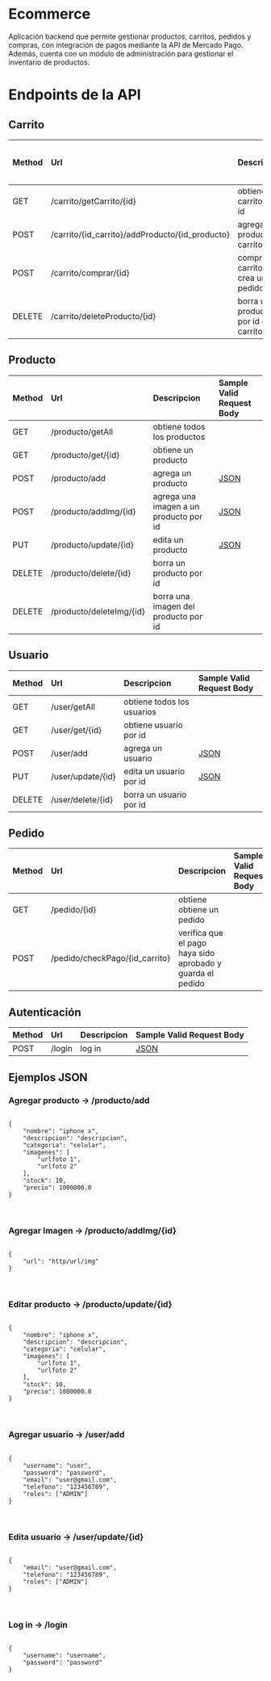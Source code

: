 # Ecommerce

Aplicación backend que permite gestionar productos, carritos, pedidos y compras, con integración de pagos mediante la API de Mercado Pago. Además, cuenta con un módulo de administración para gestionar el inventario de productos.


<h1>Endpoints de la API</h1>
<h2>Carrito</h2>

| Method   | Url                                   | Descripcion                          | Sample Valid Request Body       |
|:---------|:--------------------------------------|:-------------------------------------|:--------------------------------|
| GET      | /carrito/getCarrito/{id}             | obtiene carrito por id              |                                 |
| POST     | /carrito/{id_carrito}/addProducto/{id_producto} | agrega producto al carrito  |                              |
| POST     | /carrito/comprar/{id}                | compra el carrito y crea un pedido |                                 |
| DELETE   | /carrito/deleteProducto/{id}         | borra un producto por id del carrito|                                 |

<h2>Producto</h2>

| Method   | Url                                   | Descripcion                          | Sample Valid Request Body       |
|:---------|:--------------------------------------|:-------------------------------------|:--------------------------------|
| GET      | /producto/getAll                      | obtiene todos los productos         |                                 |
| GET      | /producto/get/{id}                   | obtiene un producto                 |                                 |
| POST     | /producto/add                         | agrega un producto                  | [JSON](#agregar-producto)                           |
| POST     | /producto/addImg/{id}                | agrega una imagen a un producto por id | [JSON](#agregar-imagen)                         |
| PUT      | /producto/update/{id}                 | edita un producto                   | [JSON](#editar-producto)                           |
| DELETE   | /producto/delete/{id}                 | borra un producto por id            |                                 |
| DELETE   | /producto/deleteImg/{id}              | borra una imagen del producto por id|                                 |

<h2>Usuario</h2>

| Method   | Url                                   | Descripcion                          | Sample Valid Request Body       |
|:---------|:--------------------------------------|:-------------------------------------|:--------------------------------|
| GET      | /user/getAll                         | obtiene todos los usuarios          |                                 |
| GET      | /user/get/{id}                       | obtiene usuario por id              |                                 |
| POST     | /user/add                            | agrega un usuario                    | [JSON](#agregar-usuario)       |
| PUT      | /user/update/{id}                    | edita un usuario por id             | [JSON](#editar-usuario)        |
| DELETE   | /user/delete/{id}                    | borra un usuario por id              |                                 |

<h2>Pedido</h2>

| Method   | Url                                   | Descripcion                          | Sample Valid Request Body       |
|:---------|:--------------------------------------|:-------------------------------------|:--------------------------------|
| GET      | /pedido/{id}                         | obtiene obtiene un pedido          |                                 |
| POST     | /pedido/checkPago/{id_carrito}       | verifica que el pago haya sido aprobado y guarda el pedido|                    |

<h2>Autenticación</h2>

| Method   | Url                                   | Descripcion                          | Sample Valid Request Body       |
|:---------|:--------------------------------------|:-------------------------------------|:--------------------------------|
| POST     | /login                                | log in                               | [JSON](#log-in)       |

    
<h2>Ejemplos JSON</h2>

<h3>Agregar producto -> /producto/add</h3>
<pre><code class="json">
{
    "nombre": "iphone x",
    "descripcion": "descripcion",
    "categoria": "celular",
    "imagenes": [
        "urlfoto 1",
        "urlfoto 2"
    ],
    "stock": 10,
    "precio": 1000000.0
}
</code></pre>
<br>
<h3>Agregar Imagen -> /producto/addImg/{id}</h3>
<pre><code class="json">
{
    "url": "http/url/img"
}
</code></pre>
<br>
<h3>Editar producto -> /producto/update/{id}</h3>
<pre><code class="json">
{
    "nombre": "iphone x",
    "descripcion": "descripcion",
    "categoria": "celular",
    "imagenes": [
        "urlfoto 1",
        "urlfoto 2"
    ],
    "stock": 10,
    "precio": 1000000.0
}
</code></pre>
<br>
<h3>Agregar usuario -> /user/add</h3>
<pre><code class="json">
{
    "username": "user",
    "password": "password",
    "email": "user@gmail.com",
    "telefono": "123456789",
    "roles": ["ADMIN"]
}
</code></pre>
<br>
<h3>Edita usuario -> /user/update/{id}</h3>
<pre><code class="json">
{
    "email": "user@gmail.com",
    "telefono": "123456789",
    "roles": ["ADMIN"]
}
</code></pre>
<br>
<h3>Log in -> /login</h3>
<pre><code class="json">
{
    "username": "username",
    "password": "password"
}
</code></pre>
